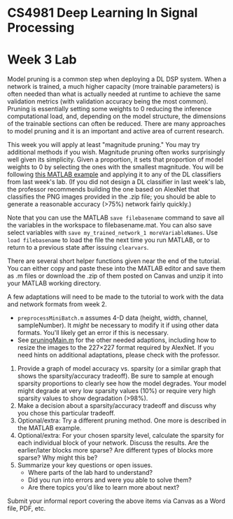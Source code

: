 # CS4981 Deep Learning In Signal Processing

# Week 3 Lab

Model pruning is a common step when deploying a DL DSP system. When a network is trained, a much higher capacity (more trainable parameters) is often needed than what is actually needed at runtime to achieve the same validation metrics (with validation accuracy being the most common). Pruning is essentially setting some weights to 0 reducing the inference computational load, and, depending on the model structure, the dimensions of the trainable sections can often be reduced. There are many approaches to model pruning and it is an important and active area of current research.

This week you will apply at least "magnitude pruning." You may try additional methods if you wish. Magnitude pruning often works surprisingly well given its simplicity. Given a proportion, it sets that proportion of model weights to 0 by selecting the ones with the smallest magnitude. You will be following [this MATLAB example](https://www.mathworks.com/help/deeplearning/ug/parameter-pruning-and-quantization-of-image-classification-network.html) and applying it to any of the DL classifiers from last week's lab. (If you did not design a DL classifier in last week's lab, the professor recommends building the one based on AlexNet that classifies the PNG images provided in the .zip file; you should be able to generate a reasonable accuracy (>75%) network fairly quickly.)

Note that you can use the MATLAB `save filebasename` command to save all the variables in the workspace to filebasename.mat. You can also save select variables with `save my_trained_network_1 moreVariableNames`. Use `load filebasename` to load the file the next time you run MATLAB, or to return to a previous state after issuing `clearvars`.

There are several short helper functions given near the end of the tutorial. You can either copy and paste these into the MATLAB editor and save them as .m files or download the .zip of them posted on Canvas and unzip it into your MATLAB working directory.

A few adaptations will need to be made to the tutorial to work with the data and network formats from week 2.
* `preprocessMiniBatch.m` assumes 4-D data (height, width, channel, sampleNumber). It *might* be necessary to modify it if using other data formats. You'll likely get an error if this is necessary.
* See [pruningMain.m](pruningMain_m.txt) for the other needed adaptions, including how to resize the images to the 227&times;227 format required by AlexNet. If you need hints on additional adaptations, please check with the professor.

1. Provide a graph of model accuracy vs. sparsity (or a similar graph that shows the sparsity/accuracy tradeoff). Be sure to sample at enough sparsity proportions to clearly see how the model degrades. Your model might degrade at very low sparsity values (10%) or require very high sparsity values to show degradation (>98%).
1. Make a decision about a sparsity/accuracy tradeoff and discuss why you chose this particular tradeoff.
1. Optional/extra: Try a different pruning method. One more is described in the MATLAB example.
1. Optional/extra: For your chosen sparsity level, calculate the sparsity for each individual block of your network. Discuss the results. Are the earlier/later blocks more sparse? Are different types of blocks more sparse? Why might this be?
1. Summarize your key questions or open issues.
   * Where parts of the lab hard to understand?
   * Did you run into errors and were you able to solve them?
   * Are there topics you'd like to learn more about next?

Submit your informal report covering the above items via Canvas as a Word file, PDF, etc.